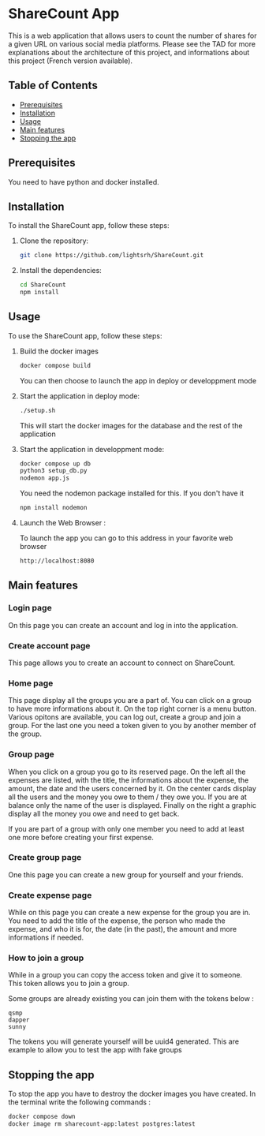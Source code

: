 # ShareCount App

This is a web application that allows users to count the number of shares for a given URL on various social media platforms.
Please see the TAD for more explanations about the architecture of this project, and informations about this project (French version available).

## Table of Contents
- [Prerequisites](#prerequisites)
- [Installation](#installation)
- [Usage](#usage)
- [Main features](#mainfeatures)
- [Stopping the app](#stop)

## Prerequisites

You need to have python and docker installed.


## Installation

To install the ShareCount app, follow these steps:

1. Clone the repository:
    ``` bash
    git clone https://github.com/lightsrh/ShareCount.git
    ```

2. Install the dependencies:
    ``` bash
    cd ShareCount
    npm install
    ```

## Usage

To use the ShareCount app, follow these steps:

1. Build the docker images
    ``` bash
    docker compose build
    ```

    You can then choose to launch the app in deploy or developpment mode

2. Start the application in deploy mode:
    ``` bash
    ./setup.sh
    ```
    This will start the docker images for the database and the rest of the application

2. Start the application in developpment mode:
    ``` bash
    docker compose up db
    python3 setup_db.py
    nodemon app.js
    ```
    You need the nodemon package installed for this.
    If you don't have it
    ``` bash
    npm install nodemon
    ```

3. Launch the Web Browser :

    To launch the app you can go to this address in your favorite web browser
    ``` bash
    http://localhost:8080
    ```

## Main features

### Login page

On this page you can create an account and log in into the application. 

### Create account page

This page allows you to create an account to connect on ShareCount.

### Home page

This page display all the groups you are a part of. You can click on a group to have more informations about it. On the top right corner is a menu button. Various opitons are available, you can log out, create a group and join a group. For the last one you need a token given to you by another member of the group.

### Group page

When you click on a group you go to its reserved page. On the left all the expenses are listed, with the title, the informations about the expense, the amount, the date and the users concerned by it.
On the center cards display all the users and the money you owe to them / they owe you. If you are at balance only the name of the user is displayed. 
Finally on the right a graphic display all the money you owe and need to get back.

If you are part of a group with only one member you need to add at least one more before creating your first expense.

### Create group page

One this page you can create a new group for yourself and your friends. 

### Create expense page

While on this page you can create a new expense for the group you are in. You need to add the title of the expense, the person who made the expense, and who it is for, the date (in the past), the amount and more informations if needed.

### How to join a group

While in a group you can copy the access token and give it to someone. This token allows you to join a group.

Some groups are already existing you can join them with the tokens below :

```
qsmp
dapper
sunny
```
The tokens you will generate yourself will be uuid4 generated. This are example to allow you to test the app with fake groups


## Stopping the app

To stop the app you have to destroy the docker images you have created. In the terminal write the following commands : 

``` bash
docker compose down
docker image rm sharecount-app:latest postgres:latest 
```
